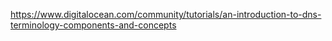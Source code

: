 https://www.digitalocean.com/community/tutorials/an-introduction-to-dns-terminology-components-and-concepts
